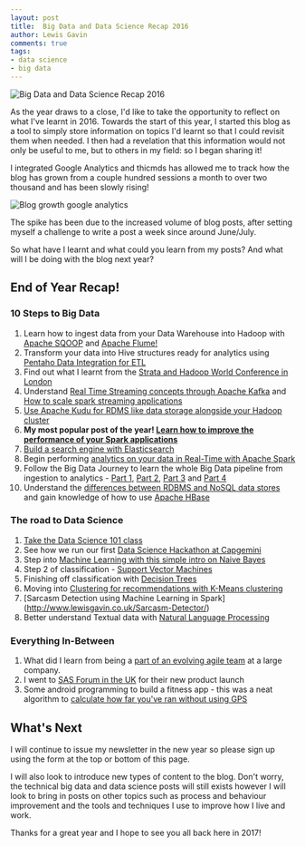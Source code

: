 ```yaml
--- 
layout: post 
title:  Big Data and Data Science Recap 2016
author: Lewis Gavin 
comments: true 
tags: 
- data science
- big data
---
```


![Big Data and Data Science Recap 2016](https://www.lewisgavin.co.uk/images/2016recap.jpg)

As the year draws to a close, I'd like to take the opportunity to reflect on what I've learnt in 2016. Towards the start of this year, I started this blog as a tool to simply store information on topics I'd learnt so that I could revisit them when needed. I then had a revelation that this information would not only be useful to me, but to others in my field: so I began sharing it!

I integrated Google Analytics and thicmds has allowed me to track how the blog has grown from a couple hundred sessions a month to over two thousand and has been slowly rising!

![Blog growth google analytics](https://www.lewisgavin.co.uk/images/blog_grow.jpg)

The spike has been due to the increased volume of blog posts, after setting myself a challenge to write a post a week since around June/July.

So what have I learnt and what could you learn from my posts? And what will I be doing with the blog next year?

## End of Year Recap!

### 10 Steps to Big Data
1. Learn how to ingest data from your Data Warehouse into Hadoop with [Apache SQOOP](http://www.lewisgavin.co.uk/Data-Ingestion-SQOOP/) and [Apache Flume!](http://www.lewisgavin.co.uk/Flume/)
2. Transform your data into Hive structures ready for analytics using [Pentaho Data Integration for ETL](http://www.lewisgavin.co.uk/Pentaho-Migrate-Hive/)
3. Find out what I learnt from the [Strata and Hadoop World Conference in London](http://www.lewisgavin.co.uk/Strata-Hadoop/)
4. Understand [Real Time Streaming concepts through Apache Kafka](http://www.lewisgavin.co.uk/why-use-apache-kafka-real-time-streaming-applications/) and [How to scale spark streaming applications](http://www.lewisgavin.co.uk/to-scale-spark-streaming-applications/)
5. [Use Apache Kudu for RDMS like data storage alongside your Hadoop cluster](http://www.lewisgavin.co.uk/what-is-apache-kudu-data-storage/)
6. **My most popular post of the year! [Learn how to improve the performance of your Spark applications](http://www.lewisgavin.co.uk/spark-performance-tuning-improve-performance/)**
7. [Build a search engine with Elasticsearch](http://www.lewisgavin.co.uk/Search-Engine-Elasticsearch/)
8. Begin performing [analytics on your data in Real-Time with Apache Spark](http://www.lewisgavin.co.uk/Spark-Streaming/)
9. Follow the Big Data Journey to learn the whole Big Data pipeline from ingestion to analytics - [Part 1](http://www.lewisgavin.co.uk/CDH-Docker/), [Part 2](http://www.lewisgavin.co.uk/Data-Ingestion-Kafka-Spark/), [Part 3](http://www.lewisgavin.co.uk/Kudu-Spark/) and [Part 4](http://www.lewisgavin.co.uk/CDE-Dashboard/)
10. Understand the [differences between RDBMS and NoSQL data stores](http://www.lewisgavin.co.uk/nosql-vs-sql-which-one-should-i-choose/) and gain knowledge of how to use [Apache HBase](http://www.lewisgavin.co.uk/HBase-Intro/)

### The road to Data Science

1. [Take the Data Science 101 class](http://www.lewisgavin.co.uk/Intro-Data-Science/)
2. See how we run our first [Data Science Hackathon at Capgemini](http://www.lewisgavin.co.uk/Data-Science-Hackathon/)
3. Step into [Machine Learning with this simple intro on Naive Bayes](http://www.lewisgavin.co.uk/Machine-Learning-Basics/)
4. Step 2 of classification - [Support Vector Machines](http://www.lewisgavin.co.uk/Machine-Learning-SVM/)
5. Finishing off classification with [Decision Trees](http://www.lewisgavin.co.uk/Machine-Learning-Decision-Tree/)
6. Moving into [Clustering for recommendations with K-Means clustering](http://www.lewisgavin.co.uk/Machine-Learning-Kmeans/)
7. [Sarcasm Detection using Machine Learning in Spark] (http://www.lewisgavin.co.uk/Sarcasm-Detector/)
8. Better understand Textual data with [Natural Language Processing](http://www.lewisgavin.co.uk/NLP/)

### Everything In-Between

1. What did I learn from being a [part of an evolving agile team](http://www.lewisgavin.co.uk/Agile-What-Have-I-Learnt/) at a large company.
2. I went to [SAS Forum in the UK](http://www.lewisgavin.co.uk/SAS-Forum-UK/) for their new product launch
3. Some android programming to build a fitness app - this was a neat algorithm to [calculate how far you've ran without using GPS](http://www.lewisgavin.co.uk/Step-Tracker-Android/)

## What's Next

I will continue to issue my newsletter in the new year so please sign up using the form at the top or bottom of this page.

I will also look to introduce new types of content to the blog. Don't worry, the technical big data and data science posts will still exists however I will look to bring in posts on other topics such as process and behaviour improvement and the tools and techniques I use to improve how I live and work.

Thanks for a great year and I hope to see you all back here in 2017!
